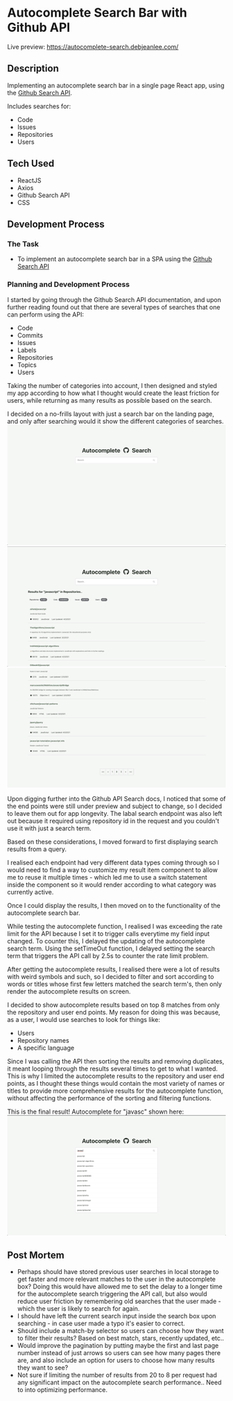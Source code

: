 # Autocomplete Search Bar with Github API

Live preview: https://autocomplete-search.debjeanlee.com/

## Description

Implementing an autocomplete search bar in a single page React app, using the [Github Search API](https://docs.github.com/en/rest/reference/search).

Includes searches for:

- Code
- Issues
- Repositories
- Users

## Tech Used

- ReactJS
- Axios
- Github Search API
- CSS

## Development Process

### The Task

- To implement an autocomplete search bar in a SPA using the [Github Search API](https://docs.github.com/en/rest/reference/search)

### Planning and Development Process

I started by going through the Github Search API documentation, and upon further reading found out that there are several types of searches that one can perform using the API:

- Code
- Commits
- Issues
- Labels
- Repositories
- Topics
- Users

Taking the number of categories into account, I then designed and styled my app according to how what I thought would create the least friction for users, while returning as many results as possible based on the search.

I decided on a no-frills layout with just a search bar on the landing page, and only after searching would it show the different categories of searches.
![landing page](/readme/img1.png)
![result page](/readme/img2.png)
![result page bottom](/readme/img3.png)

Upon digging further into the Github API Search docs, I noticed that some of the end points were still under preview and subject to change, so I decided to leave them out for app longevity. The labal search endpoint was also left out because it required using repository id in the request and you couldn't use it with just a search term.

Based on these considerations, I moved forward to first displaying search results from a query.

I realised each endpoint had very different data types coming through so I would need to find a way to customize my result item component to allow me to reuse it multiple times - which led me to use a switch statement inside the component so it would render according to what category was currently active.

Once I could display the results, I then moved on to the functionality of the autocomplete search bar.

While testing the autocomplete function, I realised I was exceeding the rate limit for the API because I set it to trigger calls everytime my field input changed. To counter this, I delayed the updating of the autocomplete search term. Using the setTimeOut function, I delayed setting the search term that triggers the API call by 2.5s to counter the rate limit problem.

After getting the autocomplete results, I realised there were a lot of results with weird symbols and such, so I decided to filter and sort according to words or titles whose first few letters matched the search term's, then only render the autocomplete results on screen.

I decided to show autocomplete results based on top 8 matches from only the repository and user end points. My reason for doing this was because, as a user, I would use searches to look for things like:

- Users
- Repository names
- A specific language

Since I was calling the API then sorting the results and removing duplicates, it meant looping through the results several times to get to what I wanted. This is why I limited the autocomplete results to the repository and user end points, as I thought these things would contain the most variety of names or titles to provide more comprehensive results for the autocomplete function, without affecting the performance of the sorting and filtering functions.

This is the final result! Autocomplete for "javasc" shown here:
![search javascr](/readme/img4.png)

## Post Mortem

- Perhaps should have stored previous user searches in local storage to get faster and more relevant matches to the user in the autocomplete box? Doing this would have allowed me to set the delay to a longer time for the autocomplete search triggering the API call, but also would reduce user friction by remembering old searches that the user made - which the user is likely to search for again.
- I should have left the current search input inside the search box upon searching - in case user made a typo it's easier to correct.
- Should include a match-by selector so users can choose how they want to filter their results? Based on best match, stars, recently updated, etc..
- Would improve the pagination by putting maybe the first and last page number instead of just arrows so users can see how many pages there are, and also include an option for users to choose how many results they want to see?
- Not sure if limiting the number of results from 20 to 8 per request had any significant impact on the autocomplete search performance.. Need to into optimizing performance.
